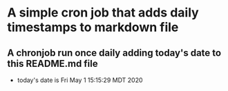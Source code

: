 A simple cron job that adds daily timestamps to markdown file
============================================================
## A chronjob run once daily adding today's date to this README.md file
* today's date is Fri May  1 15:15:29 MDT 2020
